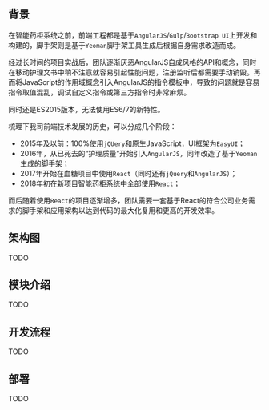 ## 背景
在智能药柜系统之前，前端工程都是基于`AngularJS`/`Gulp`/`Bootstrap UI`上开发和构建的，脚手架则是基于`Yeoman`脚手架工具生成后根据自身需求改造而成。

经过长时间的项目实战后，团队逐渐厌恶AngularJS自成风格的API和概念，同时在移动护理文书中稍不注意就容易引起性能问题，注册监听后都需要手动销毁。再而将JavaScript的作用域概念引入AngularJS的指令模板中，导致的问题就是容易指令取值混乱，调试自定义指令或第三方指令时非常麻烦。

同时还是ES2015版本，无法使用ES6/7的新特性。

梳理下我司前端技术发展的历史，可以分成几个阶段：

* 2015年及以前：100%使用`jQUery`和原生JavaScript，UI框架为`EasyUI`；
* 2016年，从已死去的“护理质量”开始引入`AngularJS`，同年改造了基于`Yeoman`生成的脚手架；
* 2017年开始在血糖项目中使用`React`（同时还有`jQuery`和`AngularJS`）；
* 2018年初在新项目智能药柜系统中全部使用`React`；

而后随着使用`React`的项目逐渐增多，团队需要一套基于React的符合公司业务需求的脚手架和应用架构以达到代码的最大化复用和更高的开发效率。

## 架构图

TODO

## 模块介绍

TODO

## 开发流程

TODO

## 部署

TODO
